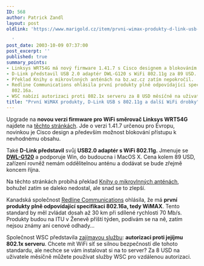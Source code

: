 ```yaml
---
ID: 568
author: Patrick Zandl
layout: post
oldlink: 'https://www.marigold.cz/item/prvni-wimax-produkty-d-link-usb-s-802-11g-a-dalsi-wifi-drobky

  '
post_date: 2003-10-09 07:37:00
post_excerpt: ''
published: true
summary_points:
- Linksys WRT54G má nový firmware 1.41.7 s Cisco designem a blokováním obsahu.
- D-Link představil USB 2.0 adaptér DWL-G120 s WiFi 802.11g za 89 USD.
- Překlad Knihy o mikrovlnných anténách na bz.wz.cz zatím nepokročil.
- Redline Communications ohlásila první produkty plně odpovídající specifikaci WiMAX
  802.16a.
- WSC nabízí autorizaci proti 802.1x serveru za 8 USD měsíčně na uživatele.
title: "První WiMAX produkty, D-Link USB s 802.11g a další WiFi drobky"
---
```


<p>
Upgrade na <STRONG>novou verzi firmware pro WiFi směrovač Linksys WRT54G</STRONG> najdete na <A href="http://www.tweakers.net/meuktracker/4748" target=_blank>těchto stránkách</A>. Jde o verzi 1.41.7 určenou pro Evropu, novinkou je Cisco design a především možnost blokování přístupu k nevhodnému obsahu. </p>

<p>
Také <STRONG>D-Link představil</STRONG> svůj <STRONG>USB2.0 adaptér s WiFi 802.11g.</STRONG> Jmenuje se <A href="http://www.dlink.com/products/?pid=268" target=_offsite><B>DWL-G120</B></A>&#160;a podporuje Win, do budoucna i MacOS X. Cena kolem 89 USD, zařízení rovněž nemám oddělitelnou anténu a dodávat se bude zřejmě koncem října.</p>

<p>
Na těchto stránkách probíhá překlad <A href="http://bz.wz.cz/mab/">Knihy o mikrovlnných anténách</A>, bohužel zatím se daleko nedostal, ale snad se to zlepší.</p>

<p>
Kanadská společnost <A href="http://www.redlinecommunications.com/">Redline Communications</A>&#160;ohlásila, že má <STRONG>první produkty plně odpovídající specifikaci 802.16a, tedy WiMAX</STRONG>. Tento standard by měl zvládat dosah až 30 km při sdílené rychlosti 70 Mb/s. Produkty budou na ITU v Ženevě příští týden, podívám se na ně, zatím nejsou známy ani cenové odhady...</p>

<p>
Společnost WSC představila <A href="http://www.wirelesssecuritycorp.com/wsc/public/index.jsp" target=_blank>zajímavou službu</A>: <STRONG>autorizaci proti jejíjmu 802.1x serveru</STRONG>. Chcete mít WiFi síť se silnou bezpečností dle tohoto standardu, ale nechce se vám instalovat si na to server? Za 8 USD na uživatele měsíčně můžete používat služby WSC pro vzdálenou autorizaci.</p>